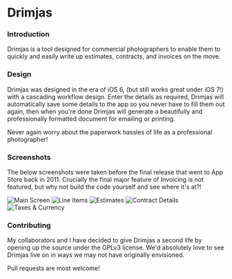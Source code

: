 Drimjas
=======

### Introduction

Drimjas is a tool designed for commercial photographers to enable them to
quickly and easily write up estimates, contracts, and invoices on the move.

### Design

Drimjas was designed in the era of iOS 6, (but still works great under iOS 7!)
with a cascading workflow design. Enter the details as required, Drimjas will
automatically save some details to the app so you never have to fill them out
again, then when you're done Drimjas will generate a beautifully and professionally
formatted document for emailing or printing.

Never again worry about the paperwork hassles of life as a professional photographer!

### Screenshots

The below screenshots were taken before the final release that went to App Store 
back in 2011. Crucially the final major feature of Invoicing is not featured, 
but why not build the code yourself and see where it's at?!

![Main Screen](https://github.com/davidjpeacock/Drimjas/raw/master/Screenshots/1-main.png)
![Line Items](https://github.com/davidjpeacock/Drimjas/raw/master/Screenshots/2-lineItems.png)
![Estimates](https://github.com/davidjpeacock/Drimjas/raw/master/Screenshots/3-estimates.png)
![Contract Details](https://github.com/davidjpeacock/Drimjas/raw/master/Screenshots/4-contractDetails.png)
![Taxes & Currency](https://github.com/davidjpeacock/Drimjas/raw/master/Screenshots/5-taxesAndCurrency.png)

### Contributing

My collaborators and I have decided to give Drimjas a second life by opening up the source
under the GPLv3 license.  We'd absolutely love to see Drimjas live on in ways we may not have
originally envisioned.

Pull requests are most welcome!
